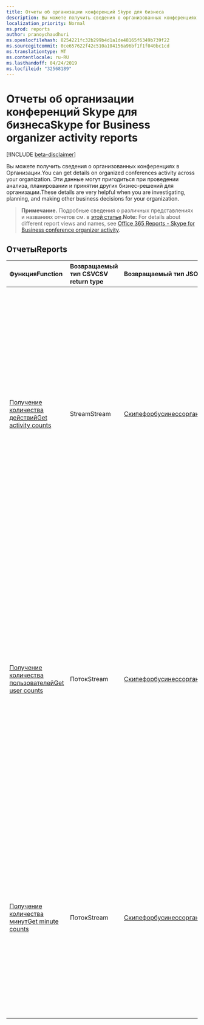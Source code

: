 ```yaml
---
title: Отчеты об организации конференций Skype для бизнеса
description: Вы можете получить сведения о организованных конференциях в Организации. Эти данные могут пригодиться при проведении анализа, планировании и принятии других бизнес-решений для организации.
localization_priority: Normal
ms.prod: reports
author: pranoychaudhuri
ms.openlocfilehash: 8254221fc32b299b4d1a1de48165f6349b739f22
ms.sourcegitcommit: 0ce657622f42c510a104156a96bf1f1f040bc1cd
ms.translationtype: MT
ms.contentlocale: ru-RU
ms.lasthandoff: 04/24/2019
ms.locfileid: "32568189"
---
```

# <a name="skype-for-business-organizer-activity-reports"></a><span data-ttu-id="1729a-104">Отчеты об организации конференций Skype для бизнеса</span><span class="sxs-lookup"><span data-stu-id="1729a-104">Skype for Business organizer activity reports</span></span>

[!INCLUDE [beta-disclaimer](../../includes/beta-disclaimer.md)]

<span data-ttu-id="1729a-105">Вы можете получить сведения о организованных конференциях в Организации.</span><span class="sxs-lookup"><span data-stu-id="1729a-105">You can get details on organized conferences activity across your organization.</span></span> <span data-ttu-id="1729a-106">Эти данные могут пригодиться при проведении анализа, планировании и принятии других бизнес-решений для организации.</span><span class="sxs-lookup"><span data-stu-id="1729a-106">These details are very helpful when you are investigating, planning, and making other business decisions for your organization.</span></span>

> <span data-ttu-id="1729a-107">**Примечание.** Подробные сведения о различных представлениях и названиях отчетов см. в [этой статье](https://support.office.com/client/Skype-for-Business-Online-conference-organized-activity-03a255d4-0e1d-4b24-b73d-7a62fae36254).</span><span class="sxs-lookup"><span data-stu-id="1729a-107">**Note:** For details about different report views and names, see [Office 365 Reports - Skype for Business conference organizer activity](https://support.office.com/client/Skype-for-Business-Online-conference-organized-activity-03a255d4-0e1d-4b24-b73d-7a62fae36254).</span></span>

## <a name="reports"></a><span data-ttu-id="1729a-108">Отчеты</span><span class="sxs-lookup"><span data-stu-id="1729a-108">Reports</span></span>

| <span data-ttu-id="1729a-109">Функция</span><span class="sxs-lookup"><span data-stu-id="1729a-109">Function</span></span>                                 | <span data-ttu-id="1729a-110">Возвращаемый тип CSV</span><span class="sxs-lookup"><span data-stu-id="1729a-110">CSV return type</span></span> | <span data-ttu-id="1729a-111">Возвращаемый тип JSON</span><span class="sxs-lookup"><span data-stu-id="1729a-111">JSON return type</span></span>                         | <span data-ttu-id="1729a-112">Описание</span><span class="sxs-lookup"><span data-stu-id="1729a-112">Description</span></span>                              |
| :--------------------------------------- | :-------------- | :--------------------------------------- | ---------------------------------------- |
| [<span data-ttu-id="1729a-113">Получение количества действий</span><span class="sxs-lookup"><span data-stu-id="1729a-113">Get activity counts</span></span>](../api/reportroot-getskypeforbusinessorganizeractivitycounts.md) | <span data-ttu-id="1729a-114">Stream</span><span class="sxs-lookup"><span data-stu-id="1729a-114">Stream</span></span>          | [<span data-ttu-id="1729a-115">Скипефорбусинессорганизерактивитикаунтс</span><span class="sxs-lookup"><span data-stu-id="1729a-115">skypeForBusinessOrganizerActivityCounts</span></span>](../resources/skypeforbusinessorganizeractivitycounts.md) | <span data-ttu-id="1729a-116">Отслеживайте динамику использования по количеству и типу проведенных и организованных конференций</span><span class="sxs-lookup"><span data-stu-id="1729a-116">Get usage trends on the number and type of conference sessions held and organized by users in your organization.</span></span> <span data-ttu-id="1729a-117">(обмен мгновенными сообщениями, аудио, видео, общий доступ к приложениям, веб-конференции, конференции с телефонным подключением и присоединением обратным звонком через Майкрософт или стороннюю службу).</span><span class="sxs-lookup"><span data-stu-id="1729a-117">Types of conference sessions include IM, audio/video, application sharing, web, dial-in/out - 3rd party, and Dial-in/out Microsoft.</span></span> |
| [<span data-ttu-id="1729a-118">Получение количества пользователей</span><span class="sxs-lookup"><span data-stu-id="1729a-118">Get user counts</span></span>](../api/reportroot-getskypeforbusinessorganizeractivityusercounts.md) | <span data-ttu-id="1729a-119">Поток</span><span class="sxs-lookup"><span data-stu-id="1729a-119">Stream</span></span>          | [<span data-ttu-id="1729a-120">Скипефорбусинессорганизерактивитюсеркаунтс</span><span class="sxs-lookup"><span data-stu-id="1729a-120">skypeForBusinessOrganizerActivityUserCounts</span></span>](../resources/skypeforbusinessorganizeractivityusercounts.md) | <span data-ttu-id="1729a-121">Отслеживайте динамику использования по количеству уникальных пользователей и типу проведенных и организованных конференций</span><span class="sxs-lookup"><span data-stu-id="1729a-121">Get usage trends on the number of unique users and type of conference sessions held and organized by users in your organization.</span></span> <span data-ttu-id="1729a-122">(обмен мгновенными сообщениями, аудио, видео, общий доступ к приложениям, веб-конференции, конференции с телефонным подключением и присоединением обратным звонком через Майкрософт или стороннюю службу).</span><span class="sxs-lookup"><span data-stu-id="1729a-122">Types of conference sessions include IM, audio/video, application sharing, web, dial-in/out - 3rd party, and dial-in/out Microsoft.</span></span> |
| [<span data-ttu-id="1729a-123">Получение количества минут</span><span class="sxs-lookup"><span data-stu-id="1729a-123">Get minute counts</span></span>](../api/reportroot-getskypeforbusinessorganizeractivityminutecounts.md) | <span data-ttu-id="1729a-124">Поток</span><span class="sxs-lookup"><span data-stu-id="1729a-124">Stream</span></span>          | [<span data-ttu-id="1729a-125">Скипефорбусинессорганизерактивитиминутекаунтс</span><span class="sxs-lookup"><span data-stu-id="1729a-125">skypeForBusinessOrganizerActivityMinuteCounts</span></span>](../resources/skypeforbusinessorganizeractivityminutecounts.md) | <span data-ttu-id="1729a-126">Отслеживайте динамику использования по продолжительности (в минутах) и типу проведенных и организованных конференций</span><span class="sxs-lookup"><span data-stu-id="1729a-126">Get usage trends on the length in minutes and type of conference sessions held and organized by users in your organization.</span></span> <span data-ttu-id="1729a-127">(аудио и видео, с телефонным подключением или с присоединением обратным звонком через Майкрософт).</span><span class="sxs-lookup"><span data-stu-id="1729a-127">Types of conference sessions include audio/video, and dial-in and dial-out - Microsoft.</span></span> |
